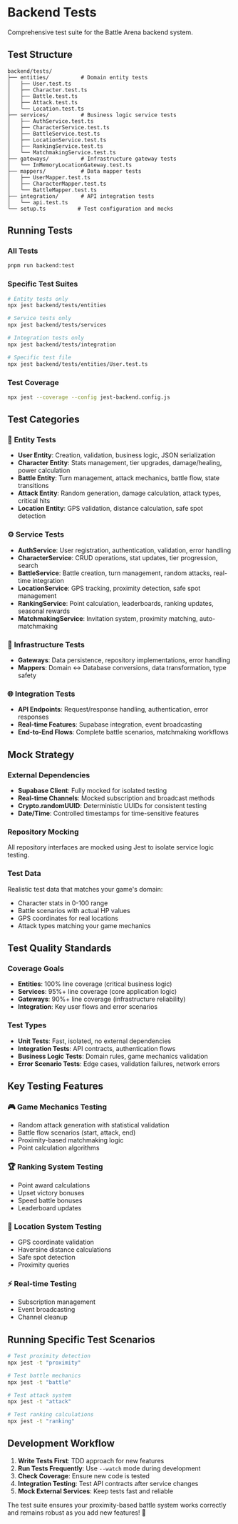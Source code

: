 # Backend Tests

Comprehensive test suite for the Battle Arena backend system.

## Test Structure

```
backend/tests/
├── entities/          # Domain entity tests
│   ├── User.test.ts
│   ├── Character.test.ts
│   ├── Battle.test.ts
│   ├── Attack.test.ts
│   └── Location.test.ts
├── services/          # Business logic service tests
│   ├── AuthService.test.ts
│   ├── CharacterService.test.ts
│   ├── BattleService.test.ts
│   ├── LocationService.test.ts
│   ├── RankingService.test.ts
│   └── MatchmakingService.test.ts
├── gateways/          # Infrastructure gateway tests
│   └── InMemoryLocationGateway.test.ts
├── mappers/           # Data mapper tests
│   ├── UserMapper.test.ts
│   ├── CharacterMapper.test.ts
│   └── BattleMapper.test.ts
├── integration/       # API integration tests
│   └── api.test.ts
└── setup.ts          # Test configuration and mocks
```

## Running Tests

### All Tests

```bash
pnpm run backend:test
```

### Specific Test Suites

```bash
# Entity tests only
npx jest backend/tests/entities

# Service tests only
npx jest backend/tests/services

# Integration tests only
npx jest backend/tests/integration

# Specific test file
npx jest backend/tests/entities/User.test.ts
```

### Test Coverage

```bash
npx jest --coverage --config jest-backend.config.js
```

## Test Categories

### 🧱 **Entity Tests**

- **User Entity**: Creation, validation, business logic, JSON serialization
- **Character Entity**: Stats management, tier upgrades, damage/healing, power calculation
- **Battle Entity**: Turn management, attack mechanics, battle flow, state transitions
- **Attack Entity**: Random generation, damage calculation, attack types, critical hits
- **Location Entity**: GPS validation, distance calculation, safe spot detection

### ⚙️ **Service Tests**

- **AuthService**: User registration, authentication, validation, error handling
- **CharacterService**: CRUD operations, stat updates, tier progression, search
- **BattleService**: Battle creation, turn management, random attacks, real-time integration
- **LocationService**: GPS tracking, proximity detection, safe spot management
- **RankingService**: Point calculation, leaderboards, ranking updates, seasonal rewards
- **MatchmakingService**: Invitation system, proximity matching, auto-matchmaking

### 🔌 **Infrastructure Tests**

- **Gateways**: Data persistence, repository implementations, error handling
- **Mappers**: Domain ↔ Database conversions, data transformation, type safety

### 🌐 **Integration Tests**

- **API Endpoints**: Request/response handling, authentication, error responses
- **Real-time Features**: Supabase integration, event broadcasting
- **End-to-End Flows**: Complete battle scenarios, matchmaking workflows

## Mock Strategy

### External Dependencies

- **Supabase Client**: Fully mocked for isolated testing
- **Real-time Channels**: Mocked subscription and broadcast methods
- **Crypto.randomUUID**: Deterministic UUIDs for consistent testing
- **Date/Time**: Controlled timestamps for time-sensitive features

### Repository Mocking

All repository interfaces are mocked using Jest to isolate service logic testing.

### Test Data

Realistic test data that matches your game's domain:

- Character stats in 0-100 range
- Battle scenarios with actual HP values
- GPS coordinates for real locations
- Attack types matching your game mechanics

## Test Quality Standards

### Coverage Goals

- **Entities**: 100% line coverage (critical business logic)
- **Services**: 95%+ line coverage (core application logic)
- **Gateways**: 90%+ line coverage (infrastructure reliability)
- **Integration**: Key user flows and error scenarios

### Test Types

- **Unit Tests**: Fast, isolated, no external dependencies
- **Integration Tests**: API contracts, authentication flows
- **Business Logic Tests**: Domain rules, game mechanics validation
- **Error Scenario Tests**: Edge cases, validation failures, network errors

## Key Testing Features

### 🎮 **Game Mechanics Testing**

- Random attack generation with statistical validation
- Battle flow scenarios (start, attack, end)
- Proximity-based matchmaking logic
- Point calculation algorithms

### 🏆 **Ranking System Testing**

- Point award calculations
- Upset victory bonuses
- Speed battle bonuses
- Leaderboard updates

### 📍 **Location System Testing**

- GPS coordinate validation
- Haversine distance calculations
- Safe spot detection
- Proximity queries

### ⚡ **Real-time Testing**

- Subscription management
- Event broadcasting
- Channel cleanup

## Running Specific Test Scenarios

```bash
# Test proximity detection
npx jest -t "proximity"

# Test battle mechanics
npx jest -t "battle"

# Test attack system
npx jest -t "attack"

# Test ranking calculations
npx jest -t "ranking"
```

## Development Workflow

1. **Write Tests First**: TDD approach for new features
2. **Run Tests Frequently**: Use `--watch` mode during development
3. **Check Coverage**: Ensure new code is tested
4. **Integration Testing**: Test API contracts after service changes
5. **Mock External Services**: Keep tests fast and reliable

The test suite ensures your proximity-based battle system works correctly and remains robust as you add new features! 🎯
